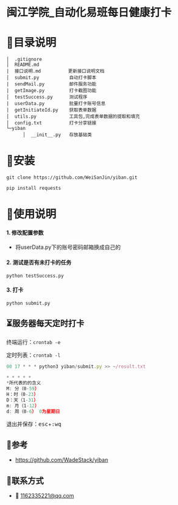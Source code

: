 # 闽江学院_自动化易班每日健康打卡

# 📇目录说明

```text
│  .gitignore
│  README.md     
|  接口说明.md          更新接口说明文档
│  submit.py           自动打卡脚本
|  sendMail.py         邮件服务功能
|  getImage.py         打卡截图功能
│  testSuccess.py      测试程序
|  userData.py         批量打卡账号信息
|  getInitiateId.py    获取表单数据
│  utils.py            工具包,完成表单数据的提取和填充
│  config.txt          打卡分享链接
└─yiban
      │  __init__.py   存放基础类
```

# 🚀安装

```shell script
git clone https://github.com/WeiSanJin/yiban.git

pip install requests
```

# 📃使用说明

#### 1. 修改配置参数

- 将userData.py下的账号密码邮箱换成自己的

#### 2. 测试是否有未打卡的任务

```shell script
python testSuccess.py
```

#### 3. 打卡

```shell script
python submit.py
```

## :hourglass_flowing_sand:服务器每天定时打卡

终端运行：`crontab -e`

定时列表：`crontab -l`

```javascript
00 17 * * * python3 yiban/submit.py >> ~/result.txt
```

```javascript
* * * * * 
*所代表的的含义
M: 分（0-59） 
H：时（0-23）
D：天（1-31）
m: 月（1-12）
d: 周（0-6） 0为星期日
```

退出并保存：<kbd>esc</kbd>+<kbd>:wq</kbd>



## 🌈参考

- https://github.com/WadeStack/yiban

## 📮联系方式

- :email: 1162335221@qq.com

